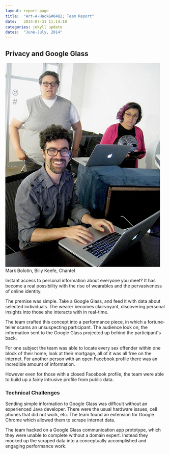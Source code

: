 ```yaml
---
layout: report-page
title:  "Art-A-Hack&#8482; Team Report"
date:   2014-07-31 11:14:18
categories: jekyll update
dates:  "June-July, 2014"
---
```


<h2>Privacy and Google Glass</h2>

<div class="img">
	<img src="/assets/summer-2014/1.jpg" alt="Mark Bolotin, Billy Keefe, Chantel" />

<div class="team">Mark Bolotin, Billy Keefe, Chantel</div>
</div>

Instant access to personal information about everyone you meet? It has become a real possibility with the rise of wearables and the pervasiveness of online identity.

The premise was simple. Take a Google Glass, and feed it with data about selected individuals. The wearer becomes clairvoyant, discovering personal insights into those she interacts with in real-time.

The team crafted this concept into a performance piece, in which a fortune-teller scams an unsuspecting participant. The audience look on, the information sent to the Google Glass projected up behind the participant's back.

For one subject the team was able to locate every sex offender within one block of their home, look at their mortgage, all of it was all free on the internet. For another person with an open Facebook profile there was an incredible amount of information.

However even for those with a closed Facebook profile, the team were able to build up a fairly intrusive profile from public data.

<h3>Technical Challenges</h3>

Sending simple information to Google Glass was difficult without an experienced Java developer. There were the usual hardware issues, cell phones that did not work, etc. The team found an extension for Google Chrome which allowed them to scrape internet data.

The team hacked on a Google Glass communication app prototype, which they were unable to complete without a domain expert. Instead they mocked up the scraped data into a conceptually accomplished and engaging performance work.